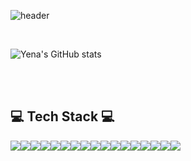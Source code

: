 ![header](https://capsule-render.vercel.app/api?type=Waving&color=0:E6EE9C,100:4DD0E1&&text=Welcome%20to%20Yena's%20GitHub%20&textColor=f7f5f5&animation=twinkling&fontSize=45&fontAlignY=50&fontAlign=50&height=240&fontColor=ffffff)

<br> 

![Yena's GitHub stats](https://github-readme-stats.vercel.app/api?username=kimyena1123&include_all_commits=true&show_icons=true&theme=cobalt&count_private=true)
<!-- ![Yena's GitHub stats](https://github-readme-stats.vercel.app/api?username=kimyena1123&include_all_commits=true&show_icons=true&theme=radical&count_private=true) --> 

<br><br> 

## 💻 Tech Stack 💻
<div style="display:flex; flex-direction:row;">
  <img src="https://img.shields.io/badge/HTML5-E34F26?style=for-the-badge&logo=html5&logoColor=white"> 
  <img src="https://img.shields.io/badge/CSS-1572B6?style=for-the-badge&logo=css3&logoColor=white"> 
  <img src="https://img.shields.io/badge/JAVASCRIPT-F7DF1E?style=for-the-badge&logo=javascript&logoColor=black"> 
  <img src="https://img.shields.io/badge/JQUERY-0769AD?style=for-the-badge&logo=jQuery&logoColor=white">
  <img src="https://img.shields.io/badge/BOOTSTRAP-7952B3?style=for-the-badge&logo=bootstrap&logoColor=white">
  <img src="https://img.shields.io/badge/React-61DAFB?style=for-the-badge&logo=React&logoColor=white">
  
  <br>
  <img src="https://img.shields.io/badge/Node.js-339933?style=for-the-badge&logo=Node.js&logoColor=white">
  <img src="https://img.shields.io/badge/Spring Boot-6DB33F?style=for-the-badge&logo=spring boot&logoColor=white"> 
  <img src="https://img.shields.io/badge/MySQL-4479A1?style=for-the-badge&logo=mysql&logoColor=white"> 
  <img src="https://img.shields.io/badge/PostgreSQL-4169E1?style=for-the-badge&logo=postgresql&logoColor=white">
  <img src="https://img.shields.io/badge/JUnit5-25A162?style=for-the-badge&logo=JUnit5&logoColor=white">

  <br>
  <img src="https://img.shields.io/badge/linux-FCC624?style=for-the-badge&logo=linux&logoColor=black"> 
  <img src="https://img.shields.io/badge/docker-%230db7ed.svg?style=for-the-badge&logo=docker&logoColor=white"> 
  <img src="https://img.shields.io/badge/Kubernetes-326CE5?style=for-the-badge&logo=kubernetes&logoColor=white"> 


  <br>
  <img src="https://img.shields.io/badge/java-007396?style=for-the-badge&logo=OpenJDK&logoColor=white">
  <img src="https://img.shields.io/badge/C-A8B9CC?style=for-the-badge&logo=c&logoColor=white"> 
  <img src="https://img.shields.io/badge/Python-3776AB?style=for-the-badge&logo=Python&logoColor=white">

</div>
<br><br>



<!--
**kimyena1123/kimyena1123** is a ✨ _special_ ✨ repository because its `README.md` (this file) appears on your GitHub profile.

Here are some ideas to get you started:

- 🔭 I’m currently working on ...
- 🌱 I’m currently learning ...
- 👯 I’m looking to collaborate on ...
- 🤔 I’m looking for help with ...
- 💬 Ask me about ...
- 📫 How to reach me: ...
- 😄 Pronouns: ...
- ⚡ Fun fact: ...
-->
